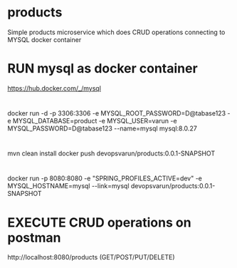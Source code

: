 # products
Simple products microservice which does CRUD operations connecting to MYSQL docker container

# RUN mysql as docker container
https://hub.docker.com/_/mysql

#
docker run -d -p 3306:3306 -e MYSQL_ROOT_PASSWORD=D@tabase123 -e MYSQL_DATABASE=product -e MYSQL_USER=varun -e MYSQL_PASSWORD=D@tabase123 --name=mysql mysql:8.0.27

# 
mvn clean install
docker push devopsvarun/products:0.0.1-SNAPSHOT

#
docker run -p 8080:8080 -e "SPRING_PROFILES_ACTIVE=dev" -e MYSQL_HOSTNAME=mysql --link=mysql devopsvarun/products:0.0.1-SNAPSHOT

# EXECUTE CRUD operations on postman
http://localhost:8080/products (GET/POST/PUT/DELETE)


